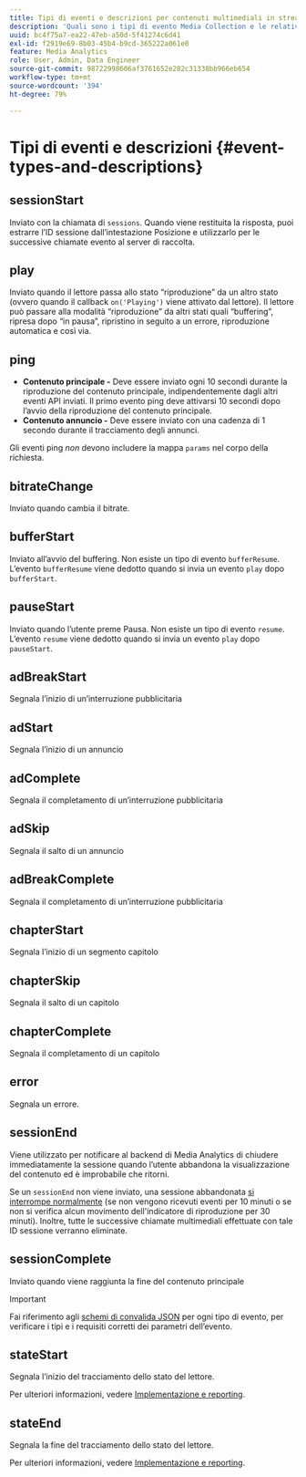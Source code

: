 ```yaml
---
title: Tipi di eventi e descrizioni per contenuti multimediali in streaming
description: 'Quali sono i tipi di evento Media Collection e le relative descrizioni? '
uuid: bc4f75a7-ea22-47eb-a50d-5f41274c6d41
exl-id: f2919e69-8b03-45b4-b9cd-365222a061e0
feature: Media Analytics
role: User, Admin, Data Engineer
source-git-commit: 98722998606af3761652e282c31338bb966eb654
workflow-type: tm+mt
source-wordcount: '394'
ht-degree: 79%

---
```


# Tipi di eventi e descrizioni {#event-types-and-descriptions}

## sessionStart

Inviato con la chiamata di `sessions`. Quando viene restituita la risposta, puoi estrarre l’ID sessione dall’intestazione Posizione e utilizzarlo per le successive chiamate evento al server di raccolta.

## play

Inviato quando il lettore passa allo stato “riproduzione” da un altro stato (ovvero quando il callback `on('Playing')` viene attivato dal lettore). Il lettore può passare alla modalità “riproduzione” da altri stati quali “buffering”, ripresa dopo “in pausa”, ripristino in seguito a un errore, riproduzione automatica e così via.

## ping

* **Contenuto principale -** Deve essere inviato ogni 10 secondi durante la riproduzione del contenuto principale, indipendentemente dagli altri eventi API inviati. Il primo evento ping deve attivarsi 10 secondi dopo l’avvio della riproduzione del contenuto principale.
* **Contenuto annuncio -** Deve essere inviato con una cadenza di 1 secondo durante il tracciamento degli annunci.

Gli eventi ping *non* devono includere la mappa `params` nel corpo della richiesta.

## bitrateChange

Inviato quando cambia il bitrate.

## bufferStart

Inviato all’avvio del buffering. Non esiste un tipo di evento `bufferResume`. L’evento `bufferResume` viene dedotto quando si invia un evento `play` dopo `bufferStart`.

## pauseStart

Inviato quando l’utente preme Pausa. Non esiste un tipo di evento `resume`. L’evento `resume` viene dedotto quando si invia un evento `play` dopo `pauseStart`.

## adBreakStart

Segnala l’inizio di un’interruzione pubblicitaria

## adStart

Segnala l’inizio di un annuncio

## adComplete

Segnala il completamento di un’interruzione pubblicitaria

## adSkip

Segnala il salto di un annuncio

## adBreakComplete

Segnala il completamento di un’interruzione pubblicitaria

## chapterStart

Segnala l’inizio di un segmento capitolo

## chapterSkip

Segnala il salto di un capitolo

## chapterComplete

Segnala il completamento di un capitolo

## error

Segnala un errore.

## sessionEnd

Viene utilizzato per notificare al backend di Media Analytics di chiudere immediatamente la sessione quando l’utente abbandona la visualizzazione del contenuto ed è improbabile che ritorni.

Se un `sessionEnd` non viene inviato, una sessione abbandonata [si interrompe normalmente](../mc-api-impl/mc-api-timeout.md) (se non vengono ricevuti eventi per 10 minuti o se non si verifica alcun movimento dell&#39;indicatore di riproduzione per 30 minuti). Inoltre, tutte le successive chiamate multimediali effettuate con tale ID sessione verranno eliminate.

## sessionComplete

Inviato quando viene raggiunta la fine del contenuto principale

>[!IMPORTANT]
>
>Fai riferimento agli [schemi di convalida JSON](mc-api-json-validation.md) per ogni tipo di evento, per verificare i tipi e i requisiti corretti dei parametri dell’evento.

## stateStart

Segnala l’inizio del tracciamento dello stato del lettore.

Per ulteriori informazioni, vedere [Implementazione e reporting](/help/use-cases/player-state-tracking/implementation-and-reporting.md).

## stateEnd

Segnala la fine del tracciamento dello stato del lettore.

Per ulteriori informazioni, vedere [Implementazione e reporting](/help/use-cases/player-state-tracking/implementation-and-reporting.md).
